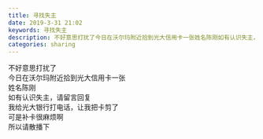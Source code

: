 ```yaml
---
title: 寻找失主
date: 2019-3-31 21:02
keywords: 寻找失主
description: 不好意思打扰了今日在沃尔玛附近拾到光大信用卡一张姓名陈刚如有认识失主，请留言回复我给光大银行打电话，让我把卡剪了可是补卡很麻烦啊所以请散播下
categories: sharing
---
```

<td class="t_f" id="postmessage_3359757">

不好意思打扰了<br/>
今日在沃尔玛附近拾到光大信用卡一张<br/>
姓名陈刚<br/>
如有认识失主，请留言回复<br/>
我给光大银行打电话，让我把卡剪了<br/>
可是补卡很麻烦啊<br/>
所以请散播下<br/>
<br/>
<img alt="" border="0" class="zoom" data-cf-modified-1cceae6be2688d81e952c1bc-="" file="http://www.flw.ph/data/appbyme/upload/image/201903/31/Yu5fSokVQ8gd.jpg" id="aimg_YZZsw" lazyloadthumb="1" onclick="" onmouseover="" src="http://www.flw.ph/data/appbyme/upload/image/201903/31/Yu5fSokVQ8gd.jpg"/><br/>
<br/>
</td>
